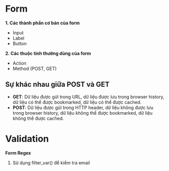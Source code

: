 # Form

**1. Các thành phần cơ bản của form**
- Input
- Label
- Button

**2. Các thuộc tính thường dùng của form**
- Action
- Method (POST, GET)

## Sự khác nhau giữa POST và GET
- **GET**: Dữ liệu được gửi trong URL, dữ liệu được lưu trong browser history, dữ liệu có thể được bookmarked, dữ liệu có thể được cached.
- **POST**: Dữ liệu được gửi trong HTTP header, dữ liệu không được lưu trong browser history, dữ liệu không thể được bookmarked, dữ liệu không thể được cached.

# Validation

**Form Regex**
1. Sử dụng filter_var() để kiểm tra email